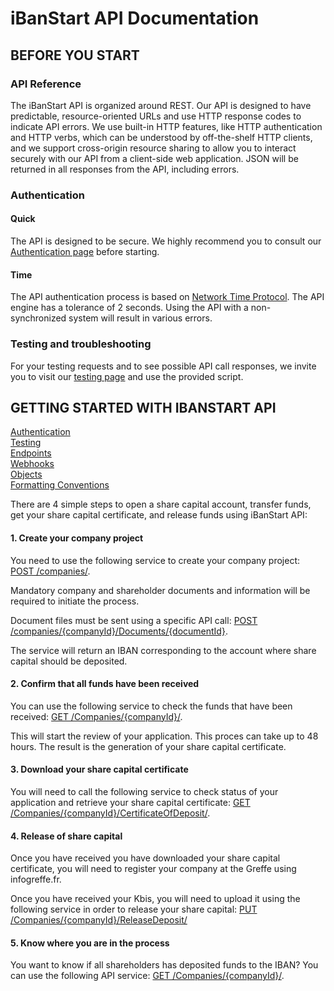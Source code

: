 # iBanStart API Documentation

## BEFORE YOU START ##

### API Reference ###

The iBanStart API is organized around REST. Our API is designed to have predictable, resource-oriented URLs and use HTTP response codes to indicate API errors. We use built-in HTTP features, like HTTP authentication and HTTP verbs, which can be understood by off-the-shelf HTTP clients, and we support cross-origin resource sharing to allow you to interact securely with our API from a client-side web application. JSON will be returned in all responses from the API, including errors.

### Authentication ###

#### Quick ####

The API is designed to be secure. We highly recommend you to consult our [Authentication page](./services/Auth.md) before starting.

#### Time ####

The API authentication process is based on [Network Time Protocol](https://en.wikipedia.org/wiki/Network_Time_Protocol). The API engine has a tolerance of 2 seconds. Using the API with a non-synchronized system will result in various errors.

### Testing and troubleshooting ###

For your testing requests and to see possible API call responses, we invite you to visit our [testing page](./services/Testing.md) and use the provided script.

## GETTING STARTED WITH IBANSTART API ##

[Authentication](./services/Auth.md)  
[Testing](./services/Testing.md)  
[Endpoints](./services/API_compagny_creation.md)  
[Webhooks](./services/Webhooks.md)  
[Objects](./objects/objects.md)  
[Formatting Conventions](./conventions/formattingConventions.md) 

There are 4 simple steps to open a share capital account, transfer funds, get your share capital certificate, and release funds using iBanStart API:

#### 1. Create your company project ####

You need to use the following service to create your company project: [POST /companies/](./services/API_compagny_creation.md#post_company).

Mandatory company and shareholder documents and information will be required to initiate the process.

Document files must be sent using a specific API call: [POST /companies/{companyId}/Documents/{documentId}](./services/API_compagny_creation.md#post_documents_on_company).

The service will return an IBAN corresponding to the account where share capital should be deposited.

#### 2. Confirm that all funds have been received ####

You can use the following service to check the funds that have been received: [GET /Companies/{companyId}/](./services/API_compagny_creation.md#get_company).

This will start the review of your application. This proces can take up to 48 hours. The result is the generation of your share capital certificate.

#### 3. Download your share capital certificate ####

You will need to call the following service to check status of your application and retrieve your share capital certificate: [GET /Companies/{companyId}/CertificateOfDeposit/](./services/API_compagny_creation.md#get_certificateofdeposit_on_company).

#### 4. Release of share capital ####

Once you have received you have downloaded your share capital certificate, you will need to register your company at the Greffe using infogreffe.fr.

Once you have received your Kbis, you will need to upload it using the following service in order to release your share capital: [PUT /Companies/{companyId}/ReleaseDeposit/](./services/API_compagny_creation.md#put_releasedeposit_on_company)
 
#### 5. Know where you are in the process ####

You want to know if all shareholders has deposited funds to the IBAN? You can use the following API service: [GET /Companies/{companyId}/](./services/API_compagny_creation.md#get_company).
